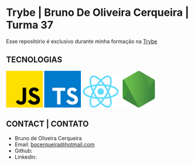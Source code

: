 # Trybe | Bruno De Oliveira Cerqueira | Turma 37
Esse repositório é exclusivo durante minha formação na [Trybe](https://www.betrybe.com/)

## TECNOLOGIAS
<img src="./code-summaries/img/js.png" alt="js" width="100">
<img src="./code-summaries/img/typescript.png" width="100">
<img src="./code-summaries/img/reactjs.png" width="100">
<img src="./code-summaries/img/node-js.png" width="100">

## CONTACT | CONTATO
- Bruno de Oliveira Cerqueira
- Email: bocerqueira@hotmail.com
- Github:
- Linkedin: